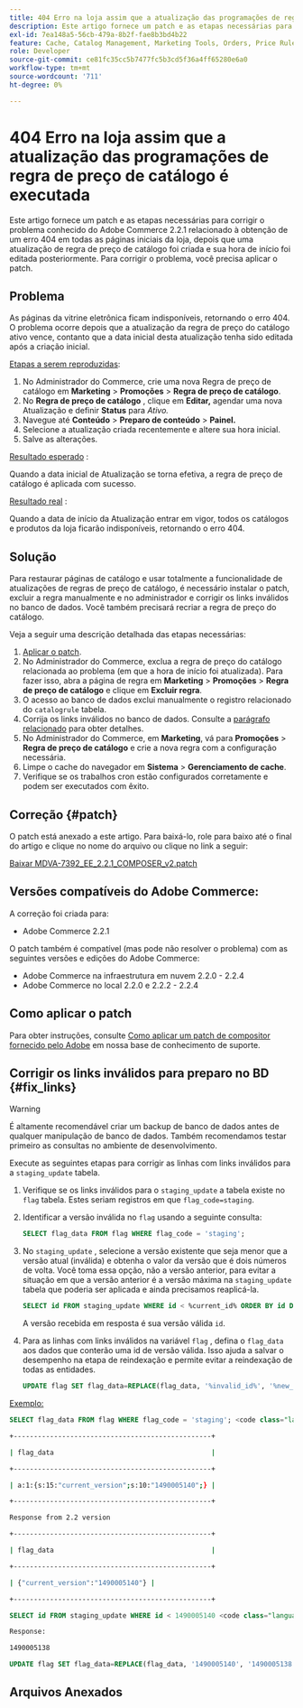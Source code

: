 ```yaml
---
title: 404 Erro na loja assim que a atualização das programações de regra de preço de catálogo é executada
description: Este artigo fornece um patch e as etapas necessárias para corrigir o problema conhecido do Adobe Commerce 2.2.1 relacionado à obtenção de um erro 404 em todas as páginas iniciais da loja, depois que uma atualização de regra de preço de catálogo foi criada e sua hora de início foi editada posteriormente. Para corrigir o problema, você precisa aplicar o patch.
exl-id: 7ea148a5-56cb-479a-8b2f-fae8b3bd4b22
feature: Cache, Catalog Management, Marketing Tools, Orders, Price Rules
role: Developer
source-git-commit: ce81fc35cc5b7477fc5b3cd5f36a4ff65280e6a0
workflow-type: tm+mt
source-wordcount: '711'
ht-degree: 0%

---
```


# 404 Erro na loja assim que a atualização das programações de regra de preço de catálogo é executada

Este artigo fornece um patch e as etapas necessárias para corrigir o problema conhecido do Adobe Commerce 2.2.1 relacionado à obtenção de um erro 404 em todas as páginas iniciais da loja, depois que uma atualização de regra de preço de catálogo foi criada e sua hora de início foi editada posteriormente. Para corrigir o problema, você precisa aplicar o patch.

## Problema

As páginas da vitrine eletrônica ficam indisponíveis, retornando o erro 404. O problema ocorre depois que a atualização da regra de preço do catálogo ativo vence, contanto que a data inicial desta atualização tenha sido editada após a criação inicial.

<u>Etapas a serem reproduzidas</u>:

1. No Administrador do Commerce, crie uma nova Regra de preço de catálogo em **Marketing** > **Promoções** > **Regra de preço de catálogo**.
1. No **Regra de preço de catálogo** , clique em **Editar,** agendar uma nova Atualização e definir **Status** para *Ativo.*
1. Navegue até **Conteúdo** > **Preparo de conteúdo** > **Painel.**
1. Selecione a atualização criada recentemente e altere sua hora inicial.
1. Salve as alterações.

<u>Resultado esperado</u> :

Quando a data inicial de Atualização se torna efetiva, a regra de preço de catálogo é aplicada com sucesso.

<u>Resultado real</u> :

Quando a data de início da Atualização entrar em vigor, todos os catálogos e produtos da loja ficarão indisponíveis, retornando o erro 404.

## Solução

Para restaurar páginas de catálogo e usar totalmente a funcionalidade de atualizações de regras de preço de catálogo, é necessário instalar o patch, excluir a regra manualmente e no administrador e corrigir os links inválidos no banco de dados. Você também precisará recriar a regra de preço do catálogo.

Veja a seguir uma descrição detalhada das etapas necessárias:

1. [Aplicar o patch](#patch).
1. No Administrador do Commerce, exclua a regra de preço do catálogo relacionada ao problema (em que a hora de início foi atualizada). Para fazer isso, abra a página de regra em **Marketing** > **Promoções** > **Regra de preço de catálogo** e clique em **Excluir regra**.
1. O acesso ao banco de dados exclui manualmente o registro relacionado do `catalogrule` tabela.
1. Corrija os links inválidos no banco de dados. Consulte a [parágrafo relacionado](#fix_links) para obter detalhes.
1. No Administrador do Commerce, em **Marketing**, vá para **Promoções** > **Regra de preço de catálogo** e crie a nova regra com a configuração necessária.
1. Limpe o cache do navegador em **Sistema** > **Gerenciamento de cache**.
1. Verifique se os trabalhos cron estão configurados corretamente e podem ser executados com êxito.

## Correção {#patch}

O patch está anexado a este artigo. Para baixá-lo, role para baixo até o final do artigo e clique no nome do arquivo ou clique no link a seguir:

[Baixar MDVA-7392\_EE\_2.2.1\_COMPOSER\_v2.patch](assets/MDVA-7392_EE_2.2.1_COMPOSER_v2.patch.zip)

## Versões compatíveis do Adobe Commerce:

A correção foi criada para:

* Adobe Commerce 2.2.1

O patch também é compatível (mas pode não resolver o problema) com as seguintes versões e edições do Adobe Commerce:

* Adobe Commerce na infraestrutura em nuvem 2.2.0 - 2.2.4
* Adobe Commerce no local 2.2.0 e 2.2.2 - 2.2.4

## Como aplicar o patch

Para obter instruções, consulte [Como aplicar um patch de compositor fornecido pelo Adobe](/help/how-to/general/how-to-apply-a-composer-patch-provided-by-magento.md) em nossa base de conhecimento de suporte.

## Corrigir os links inválidos para preparo no BD {#fix_links}

>[!WARNING]
>
>É altamente recomendável criar um backup de banco de dados antes de qualquer manipulação de banco de dados. Também recomendamos testar primeiro as consultas no ambiente de desenvolvimento.

Execute as seguintes etapas para corrigir as linhas com links inválidos para a `staging_update` tabela.

1. Verifique se os links inválidos para o `staging_update` a tabela existe no `flag` tabela. Estes seriam registros em que `flag_code=staging`.
1. Identificar a versão inválida no `flag` usando a seguinte consulta:

   ```sql
   SELECT flag_data FROM flag WHERE flag_code = 'staging';
   ```

1. No `staging_update` , selecione a versão existente que seja menor que a versão atual (inválida) e obtenha o valor da versão que é dois números de volta. Você toma essa opção, não a versão anterior, para evitar a situação em que a versão anterior é a versão máxima na `staging_update` tabela que poderia ser aplicada e ainda precisamos reaplicá-la.

   ```sql
   SELECT id FROM staging_update WHERE id < %current_id% ORDER BY id DESC LIMIT 1, 1
   ```

   A versão recebida em resposta é sua versão válida `id`.

1. Para as linhas com links inválidos na variável `flag` , defina o `flag_data` aos dados que conterão uma id de versão válida. Isso ajuda a salvar o desempenho na etapa de reindexação e permite evitar a reindexação de todas as entidades.

   ```sql
   UPDATE flag SET flag_data=REPLACE(flag_data, '%invalid_id%', '%new_valid_id%') WHERE flag_code='staging';
   ```

<u>Exemplo:</u>

```sql
SELECT flag_data FROM flag WHERE flag_code = 'staging'; <code class="language-bash">Response < 2.2 version</code>
```

```bash
+-------------------------------------------------+
```

```bash
| flag_data                                       |
```

```bash
+-------------------------------------------------+
```

```bash
| a:1:{s:15:"current_version";s:10:"1490005140";} |
```

```bash
+-------------------------------------------------+
```

```bash
Response from 2.2 version
```

```bash
+-------------------------------------------------+
```

```bash
| flag_data                                       |
```

```bash
+-------------------------------------------------+
```

```bash
| {"current_version":"1490005140"} |
```

```bash
+-------------------------------------------------+
```

```sql
SELECT id FROM staging_update WHERE id < 1490005140 <code class="language-sql">ORDER BY id DESC LIMIT 1, 1</code>;
```

```bash
Response:
```

```bash
1490005138
```

```sql
UPDATE flag SET flag_data=REPLACE(flag_data, '1490005140', '1490005138') WHERE flag_code='staging';
```

## Arquivos Anexados
